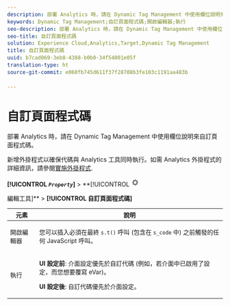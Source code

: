 ```yaml
---
description: 部署 Analytics 時，請在 Dynamic Tag Management 中使用欄位說明來自訂頁面程式碼。
keywords: Dynamic Tag Management;自訂頁面程式碼;開啟編輯器;執行
seo-description: 部署 Analytics 時，請在 Dynamic Tag Management 中使用欄位說明來自訂頁面程式碼。
seo-title: 自訂頁面程式碼
solution: Experience Cloud,Analytics,Target,Dynamic Tag Management
title: 自訂頁面程式碼
uuid: b7cad069-3eb8-4388-b0b0-34f54001e05f
translation-type: ht
source-git-commit: e060fb745d611f37f28708b3fe103c1191aa483b

---
```



# 自訂頁面程式碼

部署 Analytics 時，請在 Dynamic Tag Management 中使用欄位說明來自訂頁面程式碼。

新增外掛程式以確保代碼與 Analytics 工具同時執行。如需 Analytics 外掛程式的詳細資訊，請參閱[實施外掛程式](../../../implement/js-implementation/plugins/impl-plugins.md#concept_021F5E4A6BD745AE91E85E7138BE930F).

**[!UICONTROL *`Property`*]** &gt; **[!UICONTROL   ![](assets/settings_gear.png)

編輯工具]** &gt; **[!UICONTROL 自訂頁面程式碼]**

<table id="table_A4676A5FEE814DF9A05DA0E56F8B4C6D"> 
 <thead> 
  <tr> 
   <th colname="col1" class="entry"> 元素 </th> 
   <th colname="col2" class="entry"> 說明 </th> 
  </tr> 
 </thead>
 <tbody> 
  <tr> 
   <td colname="col1"> <p>開啟編輯器 </p> </td> 
   <td colname="col2"> <p>您可以插入必須在最終 <code>s.t()</code> 呼叫 (包含在 <code>s_code</code> 中) 之前觸發的任何 JavaScript 呼叫。 </p> </td> 
  </tr> 
  <tr> 
   <td colname="col1"> <p>執行 </p> </td> 
   <td colname="col2"> <p> <b>UI 設定前</b>: 介面設定優先於自訂代碼 (例如，若介面中已啟用了設定，而您想要覆寫 eVar)。 </p> <p> <b>UI 設定後</b>: 自訂代碼優先於介面設定。 </p> </td> 
  </tr> 
 </tbody> 
</table>

